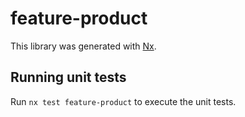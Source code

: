 # feature-product

This library was generated with [Nx](https://nx.dev).

## Running unit tests

Run `nx test feature-product` to execute the unit tests.
